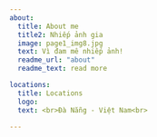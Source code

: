 ```yaml
---
about:
  title: About me
  title2: Nhiếp ảnh gia
  image: page1_img8.jpg
  text: Vì đam mê nhiếp ảnh!
  readme_url: "about"
  readme_text: read more

locations:
  title: Locations
  logo: 
  text: <br>Đà Nẵng - Việt Nam<br>

---
```

